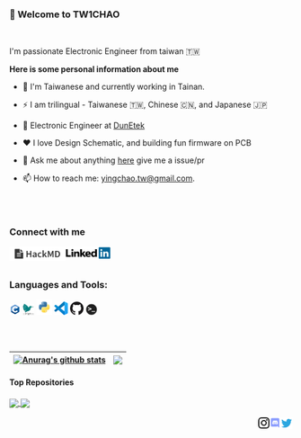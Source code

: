 ### 🚀 Welcome to TW1CHAO

<br />

I'm passionate Electronic Engineer from taiwan 🇹🇼

**Here is some personal information about me**

- 🔭 I'm Taiwanese and currently working in Tainan.

- ⚡ I am trilingual - Taiwanese 🇹🇼, Chinese 🇨🇳, and  Japanese 🇯🇵

- 💼 Electronic Engineer at [DunEtek](https://www.dunetek.com.tw/)

- ❤️ I love Design Schematic, and building fun firmware on PCB

- 💬 Ask me about anything [here](https://github.com/tw1chao/tw1chao/issues) give me a issue/pr

- 📫 How to reach me: yingchao.tw@gmail.com.

<br/>
<br/>

### <b>Connect with me</b>
[<img align="left" alt="HackMD" width="100" src="./assets/HackMD.png" />](https://hackmd.io/@YingChao)
[<img align="left" alt="LinkedIn" width="80" src="./assets/linkedin.png" />](www.linkedin.com/in/tw1chao)

<br/>
<br/>

### <b>Languages and Tools: </b>

<code><img height="20" src="https://raw.githubusercontent.com/github/explore/80688e429a7d4ef2fca1e82350fe8e3517d3494d/topics/c/c.png"></code>
<code><img height="20" src="https://raw.githubusercontent.com/github/explore/80688e429a7d4ef2fca1e82350fe8e3517d3494d/topics/latex/latex.png"></code>
<code><img height="28" src="https://raw.githubusercontent.com/github/explore/80688e429a7d4ef2fca1e82350fe8e3517d3494d/topics/python/python.png"></code>
<code><img height="24" src="https://raw.githubusercontent.com/github/explore/80688e429a7d4ef2fca1e82350fe8e3517d3494d/topics/visual-studio-code/visual-studio-code.png"></code>
<code><img height="24" src="https://raw.githubusercontent.com/github/explore/78df643247d429f6cc873026c0622819ad797942/topics/github/github.png" /></code>
<code><img height="20" src="https://raw.githubusercontent.com/github/explore/80688e429a7d4ef2fca1e82350fe8e3517d3494d/topics/terminal/terminal.png"></code>

<br/>
<br/>

| <a href="https://github.com/tw1chao/github-readme-stats"><img align="center" src="https://github-readme-stats.vercel.app/api?username=tw1chao&show_icons=true&include_all_commits=true&theme=onedark&hide_border=true" alt="Anurag's github stats" /></a> | <a href="https://github.com/tw1chao/github-readme-stats"><img align="center" src="https://github-readme-stats.vercel.app/api/top-langs/?username=tw1chao&layout=compact&theme=onedark&hide_border=true" /></a> |
| ------------- | ------------- |

#### Top Repositories

<a href="https://github.com/tw1chao/STUST-thesis-template">
  <img align="center" src="https://github-readme-stats.vercel.app/api/pin/?username=tw1chao&repo=STUST-thesis-template&theme=onedark" />
</a>

<a href="https://github.com/tw1chao/STLinkV3_Adapter">
  <img align="center" src="https://github-readme-stats.vercel.app/api/pin/?username=tw1chao&repo=STLinkV3_Adapter&theme=onedark" />
</a>

<br/>
<br/>

<a href="https://twitter.com/tw1chao">
  <img align="right" alt="YingChao, Chen | Twitter" width="21px" src="./assets/twitter.svg" />
</a>

<a href="https://discord.gg/gTXtyvWuWt">
  <img align="right" alt="yingchao, chen | Discord" width="20px" src="./assets/discord.svg" />
</a>

<a href="https://www.instagram.com/yingchao.tw/">
  <img align="right" alt="yingchao.tw | Instagram" width="20px" src="./assets/instagram.svg" />
</a>

